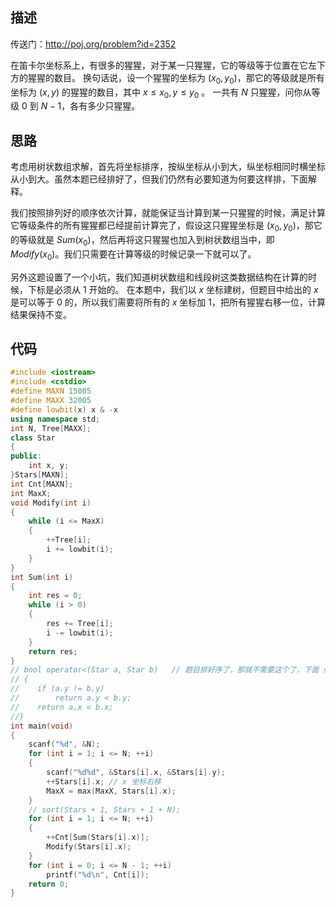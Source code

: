 
<script type='text/javascript' src='https://cdnjs.cloudflare.com/ajax/libs/mathjax/2.7.2/MathJax.js?config=TeX-MML-AM_CHTML'></script>

描述
---
传送门：http://poj.org/problem?id=2352

在笛卡尔坐标系上，有很多的猩猩，对于某一只猩猩，它的等级等于位置在它左下方的猩猩的数目。
换句话说，设一个猩猩的坐标为 $(x_0,y_0)$，那它的等级就是所有坐标为 $(x,y)$ 的猩猩的数目，其中 $x\leqslant x_0, y\leqslant y_0$ 。
一共有 $N$ 只猩猩，问你从等级 $0$ 到 $N-1$，各有多少只猩猩。

思路
---
考虑用树状数组求解，首先将坐标排序，按纵坐标从小到大，纵坐标相同时横坐标从小到大。虽然本题已经排好了，但我们仍然有必要知道为何要这样排，下面解释。

我们按照排列好的顺序依次计算，就能保证当计算到某一只猩猩的时候，满足计算它等级条件的所有猩猩都已经提前计算完了，假设这只猩猩坐标是 $(x_0,y_0)$，那它的等级就是 $Sum(x_0)$，然后再将这只猩猩也加入到树状数组当中，即 $Modify(x_0)$。我们只需要在计算等级的时候记录一下就可以了。

另外这题设置了一个小坑，我们知道树状数组和线段树这类数据结构在计算的时候，下标是必须从 1 开始的。
在本题中，我们以 $x$ 坐标建树，但题目中给出的 $x$ 是可以等于 $0$ 的，所以我们需要将所有的 $x$ 坐标加 $1$，把所有猩猩右移一位，计算结果保持不变。
<!--more-->

代码
---
```cpp
#include <iostream>
#include <cstdio>
#define MAXN 15005
#define MAXX 32005
#define lowbit(x) x & -x
using namespace std;
int N, Tree[MAXX];
class Star
{
public:
    int x, y;
}Stars[MAXN];
int Cnt[MAXN];
int MaxX;
void Modify(int i)
{
    while (i <= MaxX)
    {
        ++Tree[i];
        i += lowbit(i);
    }
}
int Sum(int i)
{
    int res = 0;
    while (i > 0)
    {
        res += Tree[i];
        i -= lowbit(i);
    }
    return res;
}
// bool operator<(Star a, Star b)   // 题目排好序了，那就不需要这个了，下面 sort() 同理
// {
//    if (a.y != b.y)
//        return a.y < b.y;
//    return a.x < b.x;
//}
int main(void)
{
    scanf("%d", &N);
    for (int i = 1; i <= N; ++i)
    {
        scanf("%d%d", &Stars[i].x, &Stars[i].y);
        ++Stars[i].x; // x 坐标右移
        MaxX = max(MaxX, Stars[i].x);
    }
    // sort(Stars + 1, Stars + 1 + N);
    for (int i = 1; i <= N; ++i)
    {
        ++Cnt[Sum(Stars[i].x)];
        Modify(Stars[i].x);
    }
    for (int i = 0; i <= N - 1; ++i)
        printf("%d\n", Cnt[i]);
    return 0;
}
```